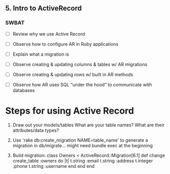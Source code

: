 ## 5. Intro to ActiveRecord
### SWBAT

- [ ] Review why we use Active Record
- [ ] Observe how to configure AR in Ruby applications
- [ ] Explain what a migration is 
- [ ] Observe creating & updating columns & tables w/ AR migrations
- [ ] Observe creating & updating rows w/ built in AR methods
- [ ] Observe how AR uses SQL “under the hood” to communicate with databases


# Steps for using Active Record
1. Draw out your models/tables
   What are your table names?
   What are their attributes/data types?

2. Use 'rake db:create_migration NAME=table_name' to generate a migration in db/migrate... might need bundle exec at the beginning
3. Build migration:
   class Owners < ActiveRecord::Migration[6.1]
   def change
      create_table :owners do |t|
         t.string :email
         t.string :address
         t.integer :phone
         t.string :username
      end
   end
   end